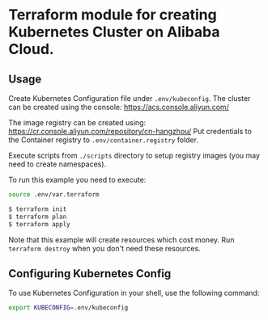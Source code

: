 Terraform module for creating Kubernetes Cluster on Alibaba Cloud.
=====================================================================

## Usage

Create Kubernetes Configuration file under `.env/kubeconfig`.
The cluster can be created using the console: https://acs.console.aliyun.com/

The image registry can be created using: https://cr.console.aliyun.com/repository/cn-hangzhou/
Put credentials to the Container registry to `.env/container.registry` folder.

Execute scripts from `./scripts` directory to setup registry images (you may need to create namespaces).

To run this example you need to execute:

```bash
source .env/var.terraform

$ terraform init
$ terraform plan
$ terraform apply
```

Note that this example will create resources which cost money. Run `terraform destroy` when you don't need these resources.

## Configuring Kubernetes Config

To use Kubernetes Configuration in your shell, use the following command:

```bash
export KUBECONFIG=.env/kubeconfig
```
